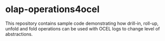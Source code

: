 # olap-operations4ocel
This repository contains sample code demonstrating how drill-in, roll-up, unfold and fold operations can be used with OCEL logs to change level of abstractions. 
